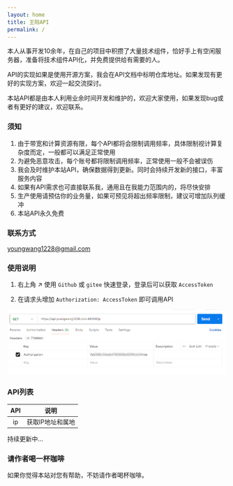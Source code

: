 ```yaml
---
layout: home
title: 王阳API
permalink: /
---
```


本人从事开发10余年，在自己的项目中积攒了大量技术组件，恰好手上有空闲服务器，准备将技术组件API化，并免费提供给有需要的人。

API的实现如果是使用开源方案，我会在API文档中标明仓库地址。如果发现有更好的实现方案，欢迎一起交流探讨。

本站API都是由本人利用业余时间开发和维护的，欢迎大家使用，如果发现bug或者有更好的建议，欢迎联系。

### 须知
1. 由于带宽和计算资源有限，每个API都将会限制调用频率，具体限制视计算复杂度而定，一般都可以满足正常使用
2. 为避免恶意攻击，每个账号都将限制调用频率，正常使用一般不会被误伤
3. 我会及时维护本站API，确保数据得到更新。同时会持续开发新的接口，丰富服务内容
4. 如果有API需求也可直接联系我，通用且在我能力范围内的，将尽快安排
5. 生产使用请预估你的业务量，如果可预见将超出频率限制，建议可增加队列缓冲
6. 本站API永久免费


### 联系方式
 <youngwang1228@gmail.com>


### 使用说明
1. 右上角 :arrow_upper_right: 使用 `Github` 或 `gitee` 快速登录，登录后可以获取 `AccessToken`

2. 在请求头增加 `Authorization: AccessToken` 即可调用API

![Authorization](assets/doc/home/1.png)


### API列表

<div class="table-wrapper" markdown="block">

|API|说明|
|:-:|:-:|
|ip|获取IP地址和属地|

</div>
持续更新中...


### 请作者喝一杯咖啡
如果你觉得本站对您有帮助，不妨请作者喝杯咖啡。



